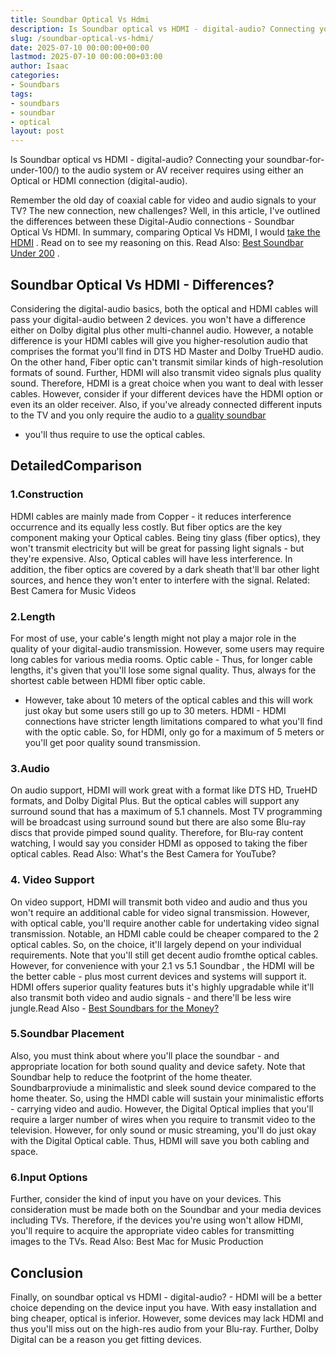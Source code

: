 ```yaml
---
title: Soundbar Optical Vs Hdmi
description: Is Soundbar optical vs HDMI - digital-audio? Connecting your soundbar-for-under-100 to the audio system or AV receiver requires using either an Optical or...
slug: /soundbar-optical-vs-hdmi/
date: 2025-07-10 00:00:00+00:00
lastmod: 2025-07-10 00:00:00+03:00
author: Isaac
categories:
- Soundbars
tags:
- soundbars
- soundbar
- optical
layout: post
---
```

Is Soundbar optical vs HDMI - digital-audio? Connecting your
soundbar-for-under-100/)
to the audio system or AV receiver requires using either an Optical or HDMI connection (digital-audio).

Remember the old day of coaxial cable for video and audio signals to your TV? The new connection, new challenges?
Well, in this article, I've outlined the differences between these Digital-Audio connections - Soundbar Optical Vs HDMI.
In summary, comparing Optical Vs HDMI, I would
[take the HDMI](https://www.cnet.com/forums/discussions/why-would-it-matter-that-a-soundbar-doesn-t-have-hdmi-550351/)
. Read on to see my reasoning on this. Read Also:
[Best Soundbar Under 200](https://pestpolicy.com/best-soundbar-under-200/)
.
## Soundbar Optical Vs HDMI - Differences?
Considering the digital-audio basics, both the optical and HDMI cables will pass your digital-audio between 2 devices. you won't have a difference either on Dolby digital plus other multi-channel audio.
However, a notable difference is your HDMI cables will give you higher-resolution audio that comprises the format you'll find in DTS HD Master and Dolby TrueHD audio.
On the other hand, Fiber optic can't transmit similar kinds of high-resolution formats of sound. Further, HDMI will also transmit video signals plus quality sound.
Therefore, HDMI is a great choice when you want to deal with lesser cables. However, consider if your different devices have the HDMI option or even its an older receiver.
Also, if you've already connected different inputs to the TV and you only require the audio to a
[quality soundbar](https://pestpolicy.com/best-soundbars-under-300/)
- you'll thus require to use the optical cables.
## DetailedComparison
### 1.Construction
HDMI cables are mainly made from Copper - it reduces interference occurrence and its equally less costly. But fiber optics are the key component making your Optical cables.
Being tiny glass (fiber optics), they won't transmit electricity but will be great for passing light signals - but they're expensive. Also, Optical cables will have less interference.
In addition, the fiber optics are covered by a dark sheath that'll bar other light sources, and hence they won't enter to interfere with the signal.
Related:
Best Camera for Music Videos
### 2.Length
For most of use, your cable's length might not play a major role in the quality of your digital-audio transmission. However, some users may require long cables for various media rooms.
Optic cable - Thus, for longer cable lengths, it's given that you'll lose some signal quality. Thus, always for the shortest cable between HDMI fiber optic cable.
- However, take about 10 meters of the optical cables and this will work just okay but some users still go up to 30 meters.
HDMI - HDMI connections have stricter length limitations compared to what you'll find with the optic cable.
So, for HDMI, only go for a maximum of 5 meters or you'll get poor quality sound transmission.
### 3.Audio
On audio support, HDMI will work great with a format like DTS HD, TrueHD formats, and Dolby Digital Plus.
But the optical cables will support any surround sound that has a maximum of 5.1 channels.
Most TV programming will be broadcast using surround sound but there are also some Blu-ray discs that provide pimped sound quality.
Therefore, for Blu-ray content watching, I would say you consider HDMI as opposed to taking the fiber optical cables.
Read Also:
What's the Best Camera for YouTube?
### 4. Video Support
On video support, HDMI will transmit both video and audio and thus you won't require an additional cable for video signal transmission.
However, with optical cable, you'll require another cable for undertaking video signal transmission. Notable, an HDMI cable could be cheaper compared to the 2 optical cables.
So, on the choice, it'll largely depend on your individual requirements. Note that you'll still get decent audio fromthe optical cables.
However, for convenience with your
2.1 vs 5.1 Soundbar
, the HDMI will be the better cable - plus most current devices and systems will support it.
HDMI offers superior quality features buts it's highly upgradable while it'll also transmit both video and audio signals - and there'll be less wire jungle.Read Also -
[Best Soundbars for the Money?](https://pestpolicy.com/best-soundbars-for-the-money/)
### 5.Soundbar Placement
Also, you must think about where you'll place the soundbar - and appropriate location for both sound quality and device safety. Note that Soundbar help to reduce the footprint of the home theater.
Soundbarproviude a minimalistic and sleek sound device compared to the home theater. So, using the HMDI cable will sustain your minimalistic efforts - carrying video and audio.
However, the Digital Optical implies that you'll require a larger number of wires when you require to transmit video to the television.
However, for only sound or music streaming, you'll do just okay with the Digital Optical cable. Thus, HDMI will save you both cabling and space.
### 6.Input Options
Further, consider the kind of input you have on your devices. This consideration must be made both on the Soundbar and your media devices including TVs.
Therefore, if the devices you're using won't allow HDMI, you'll require to acquire the appropriate video cables for transmitting images to the TVs.
Read Also:
Best Mac for Music Production
## Conclusion
Finally, on soundbar optical vs HDMI - digital-audio? - HDMI will be a better choice depending on the device input you have. With easy installation and bing cheaper, optical is inferior.
However, some devices may lack HDMI and thus you'll miss out on the high-res audio from your Blu-ray. Further, Dolby Digital can be a reason you get fitting devices.
